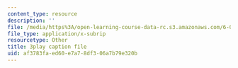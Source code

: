 ```yaml
---
content_type: resource
description: ''
file: /media/https%3A/open-learning-course-data-rc.s3.amazonaws.com/6-02-introduction-to-eecs-ii-digital-communication-systems-fall-2012/af3783faed60e7a78df306a7b79e320b_ytGmd25_10k.srt
file_type: application/x-subrip
resourcetype: Other
title: 3play caption file
uid: af3783fa-ed60-e7a7-8df3-06a7b79e320b
---
```

